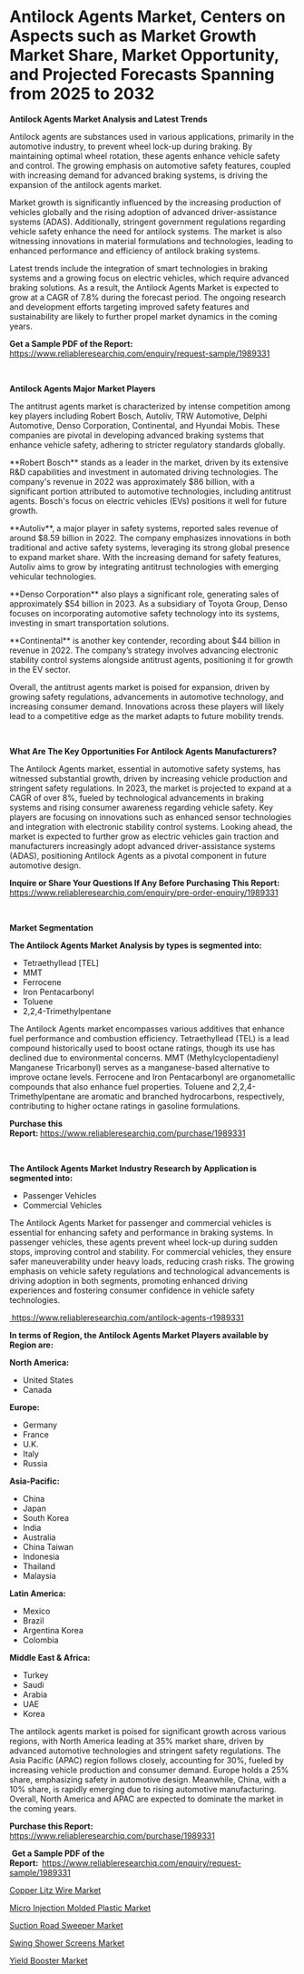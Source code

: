 <p><h1>Antilock Agents Market, Centers on Aspects such as Market Growth Market Share, Market Opportunity, and Projected Forecasts Spanning from 2025 to 2032</h1></p><p><strong>Antilock Agents Market Analysis and Latest Trends</strong></p>
<p><p>Antilock agents are substances used in various applications, primarily in the automotive industry, to prevent wheel lock-up during braking. By maintaining optimal wheel rotation, these agents enhance vehicle safety and control. The growing emphasis on automotive safety features, coupled with increasing demand for advanced braking systems, is driving the expansion of the antilock agents market.</p><p>Market growth is significantly influenced by the increasing production of vehicles globally and the rising adoption of advanced driver-assistance systems (ADAS). Additionally, stringent government regulations regarding vehicle safety enhance the need for antilock systems. The market is also witnessing innovations in material formulations and technologies, leading to enhanced performance and efficiency of antilock braking systems.</p><p>Latest trends include the integration of smart technologies in braking systems and a growing focus on electric vehicles, which require advanced braking solutions. As a result, the Antilock Agents Market is expected to grow at a CAGR of 7.8% during the forecast period. The ongoing research and development efforts targeting improved safety features and sustainability are likely to further propel market dynamics in the coming years.</p></p>
<p><strong>Get a Sample PDF of the Report:&nbsp;</strong> <a href="https://www.reliableresearchiq.com/enquiry/request-sample/1989331?utm_campaign=1159&utm_medium=2&utm_source=Github&utm_content=ia&utm_term=30012025&utm_id=antilock-agents">https://www.reliableresearchiq.com/enquiry/request-sample/1989331</a></p>
<p>&nbsp;</p>
<p><strong>Antilock Agents Major Market Players</strong></p>
<p><p>The antitrust agents market is characterized by intense competition among key players including Robert Bosch, Autoliv, TRW Automotive, Delphi Automotive, Denso Corporation, Continental, and Hyundai Mobis. These companies are pivotal in developing advanced braking systems that enhance vehicle safety, adhering to stricter regulatory standards globally.</p><p>**Robert Bosch** stands as a leader in the market, driven by its extensive R&D capabilities and investment in automated driving technologies. The company's revenue in 2022 was approximately $86 billion, with a significant portion attributed to automotive technologies, including antitrust agents. Bosch's focus on electric vehicles (EVs) positions it well for future growth.</p><p>**Autoliv**, a major player in safety systems, reported sales revenue of around $8.59 billion in 2022. The company emphasizes innovations in both traditional and active safety systems, leveraging its strong global presence to expand market share. With the increasing demand for safety features, Autoliv aims to grow by integrating antitrust technologies with emerging vehicular technologies.</p><p>**Denso Corporation** also plays a significant role, generating sales of approximately $54 billion in 2023. As a subsidiary of Toyota Group, Denso focuses on incorporating automotive safety technology into its systems, investing in smart transportation solutions.</p><p>**Continental** is another key contender, recording about $44 billion in revenue in 2022. The company’s strategy involves advancing electronic stability control systems alongside antitrust agents, positioning it for growth in the EV sector.</p><p>Overall, the antitrust agents market is poised for expansion, driven by growing safety regulations, advancements in automotive technology, and increasing consumer demand. Innovations across these players will likely lead to a competitive edge as the market adapts to future mobility trends.</p></p>
<p>&nbsp;</p>
<p><strong>What Are The Key Opportunities For Antilock Agents Manufacturers?</strong></p>
<p><p>The Antilock Agents market, essential in automotive safety systems, has witnessed substantial growth, driven by increasing vehicle production and stringent safety regulations. In 2023, the market is projected to expand at a CAGR of over 8%, fueled by technological advancements in braking systems and rising consumer awareness regarding vehicle safety. Key players are focusing on innovations such as enhanced sensor technologies and integration with electronic stability control systems. Looking ahead, the market is expected to further grow as electric vehicles gain traction and manufacturers increasingly adopt advanced driver-assistance systems (ADAS), positioning Antilock Agents as a pivotal component in future automotive design.</p></p>
<p><strong>Inquire or Share Your Questions If Any Before Purchasing This Report:</strong> <a href="https://www.reliableresearchiq.com/enquiry/pre-order-enquiry/1989331?utm_campaign=1159&utm_medium=2&utm_source=Github&utm_content=ia&utm_term=30012025&utm_id=antilock-agents">https://www.reliableresearchiq.com/enquiry/pre-order-enquiry/1989331</a></p>
<p>&nbsp;</p>
<p><strong>Market Segmentation</strong></p>
<p><strong>The Antilock Agents Market Analysis by types is segmented into:</strong></p>
<p><ul><li>Tetraethyllead [TEL]</li><li>MMT</li><li>Ferrocene</li><li>Iron Pentacarbonyl</li><li>Toluene</li><li>2,2,4-Trimethylpentane</li></ul></p>
<p><p>The Antilock Agents market encompasses various additives that enhance fuel performance and combustion efficiency. Tetraethyllead (TEL) is a lead compound historically used to boost octane ratings, though its use has declined due to environmental concerns. MMT (Methylcyclopentadienyl Manganese Tricarbonyl) serves as a manganese-based alternative to improve octane levels. Ferrocene and Iron Pentacarbonyl are organometallic compounds that also enhance fuel properties. Toluene and 2,2,4-Trimethylpentane are aromatic and branched hydrocarbons, respectively, contributing to higher octane ratings in gasoline formulations.</p></p>
<p><strong>Purchase this Report:&nbsp;</strong><a href="https://www.reliableresearchiq.com/purchase/1989331?utm_campaign=1159&utm_medium=2&utm_source=Github&utm_content=ia&utm_term=30012025&utm_id=antilock-agents">https://www.reliableresearchiq.com/purchase/1989331</a></p>
<p>&nbsp;</p>
<p><strong>The Antilock Agents Market Industry Research by Application is segmented into:</strong></p>
<p><ul><li>Passenger Vehicles</li><li>Commercial Vehicles</li></ul></p>
<p><p>The Antilock Agents Market for passenger and commercial vehicles is essential for enhancing safety and performance in braking systems. In passenger vehicles, these agents prevent wheel lock-up during sudden stops, improving control and stability. For commercial vehicles, they ensure safer maneuverability under heavy loads, reducing crash risks. The growing emphasis on vehicle safety regulations and technological advancements is driving adoption in both segments, promoting enhanced driving experiences and fostering consumer confidence in vehicle safety technologies.</p></p>
<p><a href="https://www.reliableresearchiq.com/antilock-agents-r1989331?utm_campaign=1159&utm_medium=2&utm_source=Github&utm_content=ia&utm_term=30012025&utm_id=antilock-agents">&nbsp;https://www.reliableresearchiq.com/antilock-agents-r1989331</a></p>
<p><strong>In terms of Region, the Antilock Agents Market Players available by Region are:</strong></p>
<p>
    <p> <strong> North America: </strong>
        <ul>
            <li>United States</li>
            <li>Canada</li>
        </ul>
        </p> 
    <p> <strong> Europe: </strong>
        <ul>
            <li>Germany</li>
            <li>France</li>
            <li>U.K.</li>
            <li>Italy</li>
            <li>Russia</li>
        </ul>
        </p> 
    <p> <strong> Asia-Pacific: </strong>
        <ul>
            <li>China</li>
            <li>Japan</li>
            <li>South Korea</li>
            <li>India</li>
            <li>Australia</li>
            <li>China Taiwan</li>
            <li>Indonesia</li>
            <li>Thailand</li>
            <li>Malaysia</li>
        </ul>
        </p> 
    <p> <strong> Latin America: </strong>
        <ul>
            <li>Mexico</li>
            <li>Brazil</li>
            <li>Argentina Korea</li>
            <li>Colombia</li>
        </ul>
        </p> 
    <p> <strong> Middle East & Africa: </strong>
        <ul>
            <li>Turkey</li>
            <li>Saudi</li>
            <li>Arabia</li>
            <li>UAE</li>
            <li>Korea</li>
        </ul>
    </p>
    </p>
<p><p>The antilock agents market is poised for significant growth across various regions, with North America leading at 35% market share, driven by advanced automotive technologies and stringent safety regulations. The Asia Pacific (APAC) region follows closely, accounting for 30%, fueled by increasing vehicle production and consumer demand. Europe holds a 25% share, emphasizing safety in automotive design. Meanwhile, China, with a 10% share, is rapidly emerging due to rising automotive manufacturing. Overall, North America and APAC are expected to dominate the market in the coming years.</p></p>
<p><strong>Purchase this Report: </strong><a href="https://www.reliableresearchiq.com/purchase/1989331?utm_campaign=1159&utm_medium=2&utm_source=Github&utm_content=ia&utm_term=30012025&utm_id=antilock-agents">https://www.reliableresearchiq.com/purchase/1989331</a></p>
<p>&nbsp;<strong>Get a Sample PDF of the Report:&nbsp;&nbsp;</strong><a href="https://www.reliableresearchiq.com/enquiry/request-sample/1989331?utm_campaign=1159&utm_medium=2&utm_source=Github&utm_content=ia&utm_term=30012025&utm_id=antilock-agents">https://www.reliableresearchiq.com/enquiry/request-sample/1989331</a></p>
<p><strong></strong></p>
<p><p><a href="https://github.com/scaseiargas/Market-Research-Report-List-1/blob/main/copper-litz-wire-market.md?utm_campaign=1159&utm_medium=2&utm_source=Github&utm_content=ia&utm_term=30012025&utm_id=antilock-agents">Copper Litz Wire Market</a></p><p><a href="https://github.com/ngozudapshi/Market-Research-Report-List-1/blob/main/micro-injection-molded-plastic-market.md?utm_campaign=1159&utm_medium=2&utm_source=Github&utm_content=ia&utm_term=30012025&utm_id=antilock-agents">Micro Injection Molded Plastic Market</a></p><p><a href="https://www.linkedin.com/pulse/suction-road-sweeper-market-progressan-anticipated-compound-qcyic?utm_campaign=1159&utm_medium=2&utm_source=Github&utm_content=ia&utm_term=30012025&utm_id=antilock-agents">Suction Road Sweeper Market</a></p><p><a href="https://www.linkedin.com/pulse/competitive-intelligence-swing-shower-screens-market-7lwoc?utm_campaign=1159&utm_medium=2&utm_source=Github&utm_content=ia&utm_term=30012025&utm_id=antilock-agents">Swing Shower Screens Market</a></p><p><a href="https://www.linkedin.com/pulse/analyzing-yield-booster-market-growth-revenue-trends-forecasted-n96uf?utm_campaign=1159&utm_medium=2&utm_source=Github&utm_content=ia&utm_term=30012025&utm_id=antilock-agents">Yield Booster Market</a></p></p>